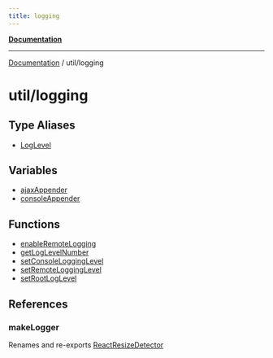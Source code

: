 ```yaml
---
title: logging
---
```

[**Documentation**](../../index.md)

***

[Documentation](../../index.md) / util/logging

# util/logging

## Type Aliases

- [LogLevel](type-aliases/LogLevel.md)

## Variables

- [ajaxAppender](variables/ajaxAppender.md)
- [consoleAppender](variables/consoleAppender.md)

## Functions

- [enableRemoteLogging](functions/enableRemoteLogging.md)
- [getLogLevelNumber](functions/getLogLevelNumber.md)
- [setConsoleLoggingLevel](functions/setConsoleLoggingLevel.md)
- [setRemoteLoggingLevel](functions/setRemoteLoggingLevel.md)
- [setRootLogLevel](functions/setRootLogLevel.md)

## References

### makeLogger

Renames and re-exports [ReactResizeDetector](../../perspective-client/variables/ReactResizeDetector.md)
